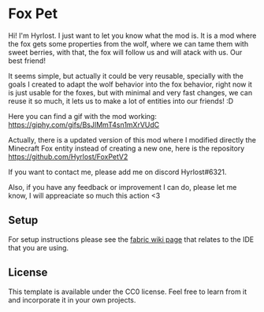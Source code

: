# Fox Pet

Hi! I'm Hyrlost. I just want to let you know what the mod is.
It is a mod where the fox gets some properties from the wolf, where we can tame them with sweet berries, with that, the fox will follow us and will atack with us. Our best friend!

It seems simple, but actually it could be very reusable, specially with the goals I created to adapt the wolf behavior into the fox behavior, right now it is just usable for the foxes, but with minimal and very fast changes, we can reuse it so much, it lets us to make a lot of entities into our friends! :D

Here you can find a gif with the mod working: https://giphy.com/gifs/BsJIMmT4sn1mXrVUdC

Actually, there is a updated version of this mod where I modified directly the Minecraft Fox entity instead of creating a new one, here is the repository https://github.com/Hyrlost/FoxPetV2

If you want to contact me, please add me on discord Hyrlost#6321.

Also, if you have any feedback or improvement I can do, please let me know, I will appreaciate so much this action <3

## Setup

For setup instructions please see the [fabric wiki page](https://fabricmc.net/wiki/tutorial:setup) that relates to the IDE that you are using.

## License

This template is available under the CC0 license. Feel free to learn from it and incorporate it in your own projects.
